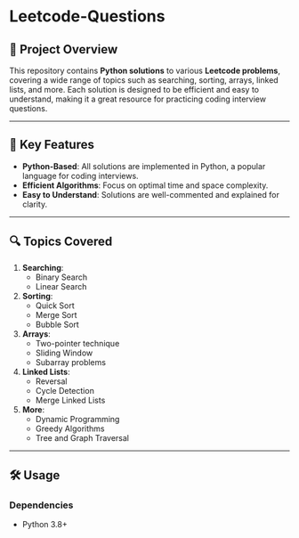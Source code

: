 # Leetcode-Questions  

## 📌 Project Overview  
This repository contains **Python solutions** to various **Leetcode problems**, covering a wide range of topics such as searching, sorting, arrays, linked lists, and more. Each solution is designed to be efficient and easy to understand, making it a great resource for practicing coding interview questions.  

---

## 🚀 Key Features   
- **Python-Based**: All solutions are implemented in Python, a popular language for coding interviews.  
- **Efficient Algorithms**: Focus on optimal time and space complexity.  
- **Easy to Understand**: Solutions are well-commented and explained for clarity.  

---

## 🔍 Topics Covered  
1. **Searching**:  
   - Binary Search  
   - Linear Search  
2. **Sorting**:  
   - Quick Sort  
   - Merge Sort  
   - Bubble Sort  
3. **Arrays**:  
   - Two-pointer technique  
   - Sliding Window  
   - Subarray problems  
4. **Linked Lists**:  
   - Reversal  
   - Cycle Detection  
   - Merge Linked Lists  
5. **More**:  
   - Dynamic Programming  
   - Greedy Algorithms  
   - Tree and Graph Traversal  

---

## 🛠 Usage  
### Dependencies  
- Python 3.8+  
